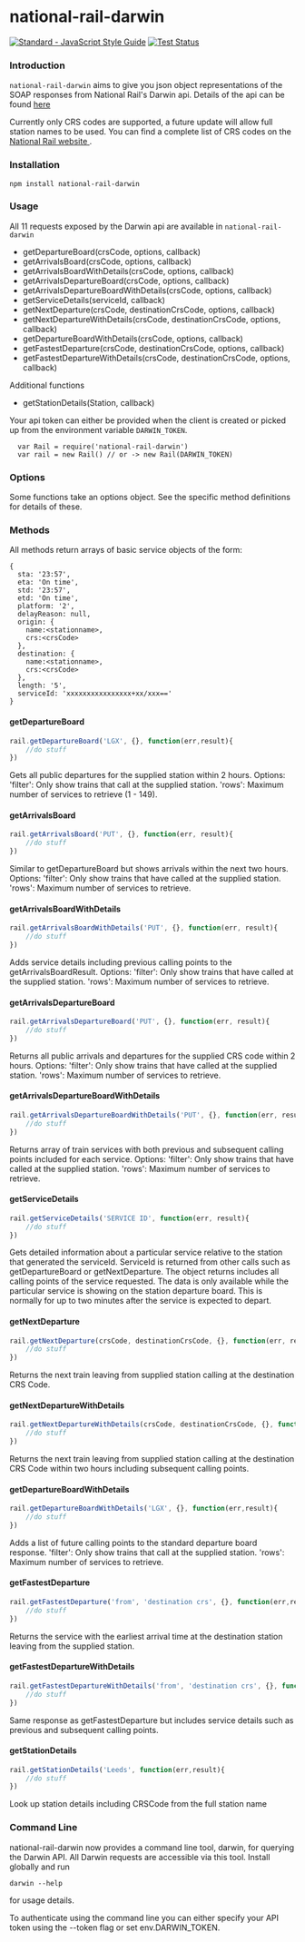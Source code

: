 # national-rail-darwin

[![Standard - JavaScript Style Guide](https://img.shields.io/badge/code%20style-standard-brightgreen.svg)](http://standardjs.com/)
[![Test Status](https://travis-ci.org/mattsalt/national-rail-darwin.svg?branch=master)](https://travis-ci.org/mattsalt/national-rail-darwin)

### Introduction

`national-rail-darwin` aims to give you json object representations of the SOAP responses from National Rail's Darwin api. Details of the api can be found [here](http://lite.realtime.nationalrail.co.uk/openldbws/)

Currently only CRS codes are supported, a future update will allow full station names to be used. You can find a complete list of CRS codes on the [ National Rail website ](http://www.nationalrail.co.uk/stations_destinations/48541.aspx).

### Installation

```
npm install national-rail-darwin
```

### Usage

All 11 requests exposed by the Darwin api are available in `national-rail-darwin`
- getDepartureBoard(crsCode, options, callback)
- getArrivalsBoard(crsCode, options, callback)
- getArrivalsBoardWithDetails(crsCode, options, callback)
- getArrivalsDepartureBoard(crsCode, options, callback)
- getArrivalsDepartureBoardWithDetails(crsCode, options, callback)
- getServiceDetails(serviceId, callback)
- getNextDeparture(crsCode, destinationCrsCode, options, callback)
- getNextDepartureWithDetails(crsCode, destinationCrsCode, options, callback)
- getDepartureBoardWithDetails(crsCode, options, callback)
- getFastestDeparture(crsCode, destinationCrsCode, options, callback)
- getFastestDepartureWithDetails(crsCode, destinationCrsCode, options, callback)

Additional functions
- getStationDetails(Station, callback)


Your api token can either be provided when the client is created or picked up from the environment variable `DARWIN_TOKEN`.

```
  var Rail = require('national-rail-darwin')
  var rail = new Rail() // or -> new Rail(DARWIN_TOKEN)
```

### Options

Some functions take an options object. See the specific method definitions for details of these.

### Methods

All methods return arrays of basic service objects of the form:
```
{
  sta: '23:57',
  eta: 'On time',
  std: '23:57',
  etd: 'On time',
  platform: '2',
  delayReason: null,
  origin: {
    name:<stationname>,
    crs:<crsCode>
  },
  destination: {
    name:<stationname>,
    crs:<crsCode>
  },
  length: '5',
  serviceId: 'xxxxxxxxxxxxxxxx+xx/xxx=='
}
```

#### getDepartureBoard
```javascript
rail.getDepartureBoard('LGX', {}, function(err,result){
    //do stuff
})
```

Gets all public departures for the supplied station within 2 hours.
Options:
'filter': Only show trains that call at the supplied station.
'rows': Maximum number of services to retrieve (1 - 149).

#### getArrivalsBoard

```javascript
rail.getArrivalsBoard('PUT', {}, function(err, result){
    //do stuff
})
```

Similar to getDepartureBoard but shows arrivals within the next two hours.
Options:
'filter': Only show trains that have called at the supplied station.
'rows': Maximum number of services to retrieve.

#### getArrivalsBoardWithDetails

```javascript
rail.getArrivalsBoardWithDetails('PUT', {}, function(err, result){
    //do stuff
})
```
Adds service details including previous calling points to the getArrivalsBoardResult.
Options:
'filter': Only show trains that have called at the supplied station.
'rows': Maximum number of services to retrieve.

#### getArrivalsDepartureBoard

```javascript
rail.getArrivalsDepartureBoard('PUT', {}, function(err, result){
    //do stuff
})
```
Returns all public arrivals and departures for the supplied CRS code within 2 hours.
Options:
'filter': Only show trains that have called at the supplied station.
'rows': Maximum number of services to retrieve.

#### getArrivalsDepartureBoardWithDetails

```javascript
rail.getArrivalsDepartureBoardWithDetails('PUT', {}, function(err, result){
    //do stuff
})
```
Returns array of train services with both previous and subsequent calling points included for each service.
Options:
'filter': Only show trains that have called at the supplied station.
'rows': Maximum number of services to retrieve.

#### getServiceDetails
```javascript
rail.getServiceDetails('SERVICE ID', function(err, result){
    //do stuff
})
```

Gets detailed information about a particular service relative to the station that generated the serviceId. ServiceId is returned from other calls such as getDepartureBoard or getNextDeparture. The object returns includes all calling points of the service requested. The data is only available while the particular service is showing on the station departure board. This is normally for up to two minutes after the service is expected to depart.

#### getNextDeparture
```javascript
rail.getNextDeparture(crsCode, destinationCrsCode, {}, function(err, result){
    //do stuff
})
```
Returns the next train leaving from supplied station calling at the destination CRS Code.

#### getNextDepartureWithDetails
```javascript
rail.getNextDepartureWithDetails(crsCode, destinationCrsCode, {}, function(err, result){
    //do stuff
})
```
Returns the next train leaving from supplied station calling at the destination CRS Code within two hours including subsequent calling points.

#### getDepartureBoardWithDetails
```javascript
rail.getDepartureBoardWithDetails('LGX', {}, function(err,result){
    //do stuff
})
```
Adds a list of future calling points to the standard departure board response.
'filter': Only show trains that call at the supplied station.
'rows': Maximum number of services to retrieve.

#### getFastestDeparture
```javascript
rail.getFastestDeparture('from', 'destination crs', {}, function(err,result){
    //do stuff
})
```
Returns the service with the earliest arrival time at the destination station leaving from the supplied station.

#### getFastestDepartureWithDetails
```javascript
rail.getFastestDepartureWithDetails('from', 'destination crs', {}, function(err,result){
    //do stuff
})
```
Same response as getFastestDeparture but includes service details such as previous and subsequent calling points.

#### getStationDetails
```javascript
rail.getStationDetails('Leeds', function(err,result){
    //do stuff
})
```
Look up station details including CRSCode from the full station name


### Command Line 

national-rail-darwin now provides a command line tool, darwin, for querying the  Darwin API. All Darwin requests are accessible via this tool. Install globally and run
```
darwin --help
```
for usage details.

To authenticate using the command line you can either specify your API token using the --token flag or set env.DARWIN_TOKEN.
